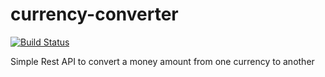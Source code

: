 # currency-converter
[![Build Status](https://travis-ci.com/damien-neveu/currency-converter.svg?branch=master)](https://travis-ci.com/damien-neveu/currency-converter)

Simple Rest API to convert a money amount from one currency to another

